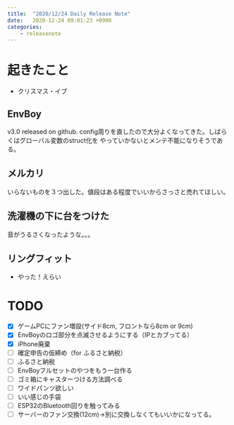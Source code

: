 ```yaml
---
title:  "2020/12/24 Daily Release Note"
date:   2020-12-24 09:01:23 +0900
categories:
	- releasenote
---
```

# 起きたこと

* クリスマス・イブ

## EnvBoy

v3.0 released on github.
config周りを直したので大分よくなってきた。しばらくはグローバル変数のstruct化を
やっていかないとメンテ不能になりそうである。

## メルカリ

いらないものを３つ出した。値段はある程度でいいからさっさと売れてほしい。

## 洗濯機の下に台をつけた

音がうるさくなったような。。。

## リングフィット

* やった！えらい

# TODO 

- [x] ゲームPCにファン増設(サイド8cm, フロントなら8cm or 9cm)
- [x] EnvBoyのロゴ部分を点滅させるようにする（IPとカブってる）
- [x] iPhone廃棄
- [ ] 確定申告の仮締め（for ふるさと納税）
- [ ] ふるさと納税
- [ ] EnvBoyフルセットのやつをもう一台作る
- [ ] ゴミ箱にキャスターつける方法調べる
- [ ] ワイドパンツ欲しい
- [ ] いい感じの手袋
- [ ] ESP32のBluetooth回りを触ってみる
- [ ] サーバーのファン交換(12cm)→別に交換しなくてもいいかになってる。
